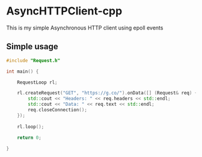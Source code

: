 # AsyncHTTPClient-cpp
This is my simple Asynchronous HTTP client using epoll events
## Simple usage
```c++
#include "Request.h"

int main() {

    RequestLoop rl;

    rl.createRequest("GET", "https://g.co/").onData([] (Request& req) {
        std::cout << "Headers: " << req.headers << std::endl;
        std::cout << "Data: " << req.text << std::endl;
        req.closeConnection();
    });
    
    rl.loop();
    
    return 0;

}

```

